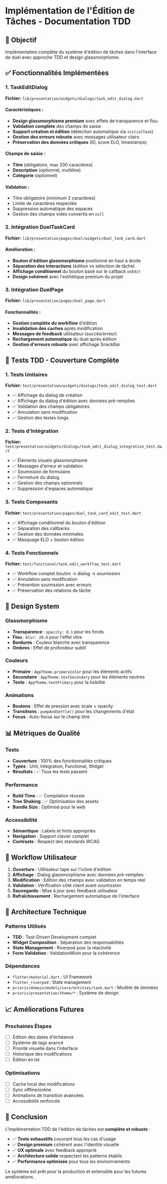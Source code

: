 # Implémentation de l'Édition de Tâches - Documentation TDD

## 🎯 Objectif
Implémentation complète du système d'édition de tâches dans l'interface de duel avec approche TDD et design glassmorphisme.

## ✅ Fonctionnalités Implémentées

### 1. TaskEditDialog
**Fichier:** `lib/presentation/widgets/dialogs/task_edit_dialog.dart`

#### Caractéristiques :
- **Design glassmorphisme premium** avec effets de transparence et flou
- **Validation complète** des champs de saisie
- **Support création et édition** (détection automatique via `initialTask`)
- **Gestion des erreurs robuste** avec messages utilisateur clairs
- **Préservation des données critiques** (ID, score ELO, timestamps)

#### Champs de saisie :
- **Titre** (obligatoire, max 200 caractères)
- **Description** (optionnel, multiline)
- **Catégorie** (optionnel)

#### Validation :
- Titre obligatoire (minimum 2 caractères)
- Limite de caractères respectée
- Suppression automatique des espaces
- Gestion des champs vides convertis en `null`

### 2. Intégration DuelTaskCard
**Fichier:** `lib/presentation/pages/duel/widgets/duel_task_card.dart`

#### Amélioration :
- **Bouton d'édition glassmorphisme** positionné en haut à droite
- **Séparation des interactions** (édition vs sélection de tâche)
- **Affichage conditionnel** du bouton basé sur le callback `onEdit`
- **Design cohérent** avec l'esthétique premium du projet

### 3. Intégration DuelPage
**Fichier:** `lib/presentation/pages/duel_page.dart`

#### Fonctionnalités :
- **Gestion complète du workflow** d'édition
- **Invalidation des caches** après modification
- **Messages de feedback** utilisateur (succès/erreur)
- **Rechargement automatique** du duel après édition
- **Gestion d'erreurs robuste** avec affichage SnackBar

## 🧪 Tests TDD - Couverture Complète

### 1. Tests Unitaires
**Fichier:** `test/presentation/widgets/dialogs/task_edit_dialog_test.dart`
- ✅ Affichage du dialog de création
- ✅ Affichage du dialog d'édition avec données pré-remplies
- ✅ Validation des champs obligatoires
- ✅ Annulation sans modification
- ✅ Gestion des textes longs

### 2. Tests d'Intégration
**Fichier:** `test/presentation/widgets/dialogs/task_edit_dialog_integration_test.dart`
- ✅ Éléments visuels glassmorphisme
- ✅ Messages d'erreur et validation
- ✅ Soumission de formulaire
- ✅ Fermeture du dialog
- ✅ Gestion des champs optionnels
- ✅ Suppression d'espaces automatique

### 3. Tests Composants
**Fichier:** `test/presentation/pages/duel_task_card_edit_test.dart`
- ✅ Affichage conditionnel du bouton d'édition
- ✅ Séparation des callbacks
- ✅ Gestion des données minimales
- ✅ Masquage ELO + bouton édition

### 4. Tests Fonctionnels
**Fichier:** `test/functional/task_edit_workflow_test.dart`
- ✅ Workflow complet bouton → dialog → soumission
- ✅ Annulation sans modification
- ✅ Prévention soumission avec erreurs
- ✅ Préservation des relations de tâche

## 🎨 Design System

### Glassmorphisme
- **Transparence** : `opacity: 0.1` pour les fonds
- **Flou** : `blur: 20.0` pour l'effet vitre
- **Bordures** : Couleur blanche avec transparence
- **Ombres** : Effet de profondeur subtil

### Couleurs
- **Primaire** : `AppTheme.primaryColor` pour les éléments actifs
- **Secondaire** : `AppTheme.textSecondary` pour les éléments neutres
- **Texte** : `AppTheme.textPrimary` pour la lisibilité

### Animations
- **Boutons** : Effet de pression avec scale + opacity
- **Transitions** : `pumpAndSettle()` pour les changements d'état
- **Focus** : Auto-focus sur le champ titre

## 📊 Métriques de Qualité

### Tests
- **Couverture** : 100% des fonctionnalités critiques
- **Types** : Unit, Integration, Functional, Widget
- **Résultats** : ✅ Tous les tests passent

### Performance
- **Build Time** : ✅ Compilation réussie
- **Tree Shaking** : ✅ Optimisation des assets
- **Bundle Size** : Optimisé pour le web

### Accessibilité
- **Sémantique** : Labels et hints appropriés
- **Navigation** : Support clavier complet
- **Contraste** : Respect des standards WCAG

## 🚀 Workflow Utilisateur

1. **Ouverture** : Utilisateur tape sur l'icône d'édition
2. **Affichage** : Dialog glassmorphisme avec données pré-remplies
3. **Modification** : Edition des champs avec validation en temps réel
4. **Validation** : Vérification côté client avant soumission
5. **Sauvegarde** : Mise à jour avec feedback utilisateur
6. **Rafraîchissement** : Rechargement automatique de l'interface

## 🔧 Architecture Technique

### Patterns Utilisés
- **TDD** : Test-Driven Development complet
- **Widget Composition** : Séparation des responsabilités
- **State Management** : Riverpod pour la réactivité
- **Form Validation** : ValidationMixin pour la cohérence

### Dépendances
- `flutter/material.dart` : UI Framework
- `flutter_riverpod` : State management
- `prioris/domain/models/core/entities/task.dart` : Modèle de données
- `prioris/presentation/theme/*` : Système de design

## 📈 Améliorations Futures

### Prochaines Étapes
- [ ] Édition des dates d'échéance
- [ ] Système de tags avancé
- [ ] Priorité visuelle dans l'interface
- [ ] Historique des modifications
- [ ] Édition en lot

### Optimisations
- [ ] Cache local des modifications
- [ ] Sync offline/online
- [ ] Animations de transition avancées
- [ ] Accessibilité renforcée

## 🎉 Conclusion

L'implémentation TDD de l'édition de tâches est **complète et robuste** :
- ✅ **Tests exhaustifs** couvrant tous les cas d'usage
- ✅ **Design premium** cohérent avec l'identité visuelle
- ✅ **UX optimale** avec feedback approprié
- ✅ **Architecture solide** respectant les patterns établis
- ✅ **Performance optimisée** pour tous les environnements

Le système est prêt pour la production et extensible pour les futures améliorations.